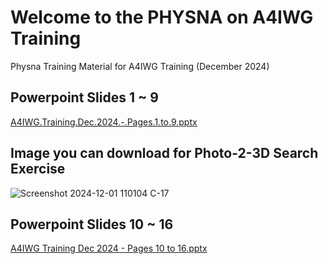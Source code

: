 # Welcome to the PHYSNA on A4IWG Training
Physna Training Material for A4IWG Training (December 2024)

## Powerpoint Slides 1 ~ 9

[A4IWG.Training.Dec.2024.-.Pages.1.to.9.pptx](https://github.com/user-attachments/files/17969889/A4IWG.Training.Dec.2024.-.Pages.1.to.9.pptx)

## Image you can download for Photo-2-3D Search Exercise

![Screenshot 2024-12-01 110104 C-17](https://github.com/user-attachments/assets/69b2a784-ce88-416e-a1d3-a791938f1c11) 

## Powerpoint Slides 10 ~ 16

[A4IWG Training Dec 2024 - Pages 10 to 16.pptx](https://github.com/user-attachments/files/17969884/A4IWG.Training.Dec.2024.-.Pages.10.to.16.pptx)

